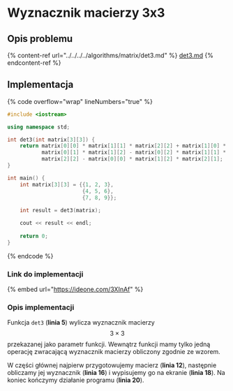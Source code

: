 # Wyznacznik macierzy 3x3

## Opis problemu

{% content-ref url="../../../../algorithms/matrix/det3.md" %}
[det3.md](../../../../algorithms/matrix/det3.md)
{% endcontent-ref %}

## Implementacja

{% code overflow="wrap" lineNumbers="true" %}
```cpp
#include <iostream>

using namespace std;

int det3(int matrix[3][3]) {
    return matrix[0][0] * matrix[1][1] * matrix[2][2] + matrix[1][0] * matrix[2][1] * matrix[0][2] + matrix[2][0] * \
           matrix[0][1] * matrix[1][2] - matrix[0][2] * matrix[1][1] * matrix[2][0] - matrix[0][1] * matrix[1][0] * \
           matrix[2][2] - matrix[0][0] * matrix[1][2] * matrix[2][1];
}

int main() {
    int matrix[3][3] = {{1, 2, 3}, 
                        {4, 5, 6}, 
                        {7, 8, 9}};
       
    int result = det3(matrix);

    cout << result << endl;
    
    return 0;
}
```
{% endcode %}

### Link do implementacji

{% embed url="https://ideone.com/3XInAf" %}

### Opis implementacji

Funkcja `det3` (**linia 5**) wylicza wyznacznik macierzy $$3\times3$$ przekazanej jako parametr funkcji. Wewnątrz funkcji mamy tylko jedną operację zwracającą wyznacznik macierzy obliczony zgodnie ze wzorem.

W części głównej najpierw przygotowujemy macierz (**linia 12**), następnie obliczamy jej wyznacznik (**linia 16**) i wypisujemy go na ekranie (**linia 18**). Na koniec kończymy działanie programu (**linia 20**).
